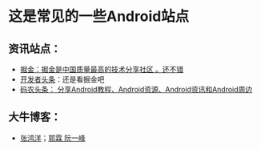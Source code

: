 # 这是常见的一些Android站点

## **资讯站点**：

* [掘金：掘金是中国质量最高的技术分享社区 。还不错](https://gold.xitu.io/timeline/android)
* [开发者头条](http://toutiao.io/)：还是看掘金吧
* [码农头条： 分享Android教程、Android资源、Android资讯和Android周边 ](/top.caibaojian.com/android)

## 大牛博客：

* [张鸿洋](http://my.csdn.net/lmj623565791)；[郭霖    ](http://blog.csdn.net/guolin_blog) [阮一峰 ](http://www.ruanyifeng.com/blog/)

